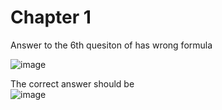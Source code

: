 # Chapter 1
Answer to the 6th quesiton of has wrong formula

![image](https://user-images.githubusercontent.com/3656100/167239418-1e4d1a53-c389-4e65-9e07-0a3696f1ddc3.png)

The correct answer should be   
![image](https://user-images.githubusercontent.com/3656100/167239493-493ffa43-2c2f-4b86-b799-0c16816b7d44.png)
